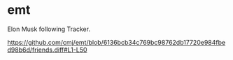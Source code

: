 # emt
Elon Musk following Tracker.

https://github.com/cmj/emt/blob/6136bcb34c769bc98762db17720e984fbed98b6d/friends.diff#L1-L50
